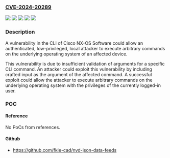 ### [CVE-2024-20289](https://cve.mitre.org/cgi-bin/cvename.cgi?name=CVE-2024-20289)
![](https://img.shields.io/static/v1?label=Product&message=Cisco%20NX-OS%20Software&color=blue)
![](https://img.shields.io/static/v1?label=Product&message=Cisco%20NX-OS%20System%20Software%20in%20ACI%20Mode&color=blue)
![](https://img.shields.io/static/v1?label=Version&message=%3D%2016.0(2h)%20&color=brighgreen)
![](https://img.shields.io/static/v1?label=Version&message=%3D%209.3(3)%20&color=brighgreen)
![](https://img.shields.io/static/v1?label=Vulnerability&message=Improper%20Neutralization%20of%20Special%20Elements%20used%20in%20an%20OS%20Command%20('OS%20Command%20Injection')&color=brighgreen)

### Description

A vulnerability in the CLI of Cisco NX-OS Software could allow an authenticated, low-privileged, local attacker to execute arbitrary commands on the underlying operating system of an affected device.&nbsp;This vulnerability is due to insufficient validation of arguments for a specific CLI command. An attacker could exploit this vulnerability by including crafted input as the argument of the affected command. A successful exploit could allow the attacker to execute arbitrary commands on the underlying operating system with the privileges of the currently logged-in user.

### POC

#### Reference
No PoCs from references.

#### Github
- https://github.com/fkie-cad/nvd-json-data-feeds

